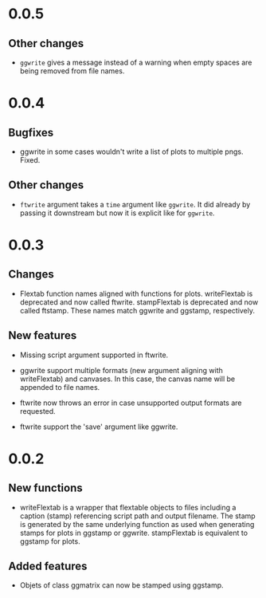 # 0.0.5

## Other changes
* `ggwrite` gives a message instead of a warning when empty spaces are
  being removed from file names. 

# 0.0.4
## Bugfixes
* ggwrite in some cases wouldn't write a list of plots to multiple
  pngs. Fixed.

## Other changes
* `ftwrite` argument takes a `time` argument like `ggwrite`. It did
  already by passing it downstream but now it is explicit like for
  `ggwrite`.

# 0.0.3
## Changes
* Flextab function names aligned with functions for
  plots. writeFlextab is deprecated and now called
  ftwrite. stampFlextab is deprecated and now called ftstamp. These
  names match ggwrite and ggstamp, respectively.
  
## New features
* Missing script argument supported in ftwrite.

* ggwrite support multiple formats (new argument aligning with
  writeFlextab) and canvases. In this case, the canvas name will be
  appended to file names.
  
* ftwrite now throws an error in case unsupported output formats
  are requested.
  
* ftwrite support the 'save' argument like ggwrite. 

# 0.0.2
## New functions
* writeFlextab is a wrapper that flextable objects to files including
  a caption (stamp) referencing script path and output filename. The
  stamp is generated by the same underlying function as used when
  generating stamps for plots in ggstamp or ggwrite. stampFlextab is
  equivalent to ggstamp for plots.
  
## Added features
* Objets of class ggmatrix can now be stamped using ggstamp. 

